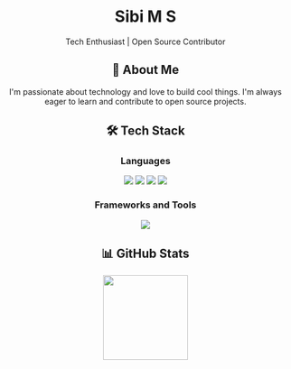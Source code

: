<h1 align="center">Sibi M S</h1>
<p align="center">Tech Enthusiast | Open Source Contributor</p>

<h2 align="center">🚀 About Me</h2>
<p align="center">I'm passionate about technology and love to build cool things. I'm always eager to learn and contribute to open source projects.</p>

<h2 align="center">🛠️ Tech Stack</h2>

<h3 align="center">Languages</h3>
<p align="center">
  <img src="https://img.shields.io/badge/C-03599C.svg?style=for-the-badge&logo=c-in-hexagon&logoColor=white">
  <img src="https://img.shields.io/badge/HTML-E34F26.svg?style=for-the-badge&logo=html5&logoColor=white">
  <img src="https://img.shields.io/badge/Java-007396.svg?style=for-the-badge&logo=java&logoColor=white">
  <img src="https://img.shields.io/badge/SQL-025E8C.svg?style=for-the-badge&logo=database&logoColor=white">
</p>

<h3 align="center">Frameworks and Tools</h3>
<p align="center">
  <img src="https://img.shields.io/badge/Wordpress-21759B.svg?style=for-the-badge&logo=wordpress&logoColor=white">
</p>

<h2 align="center">📊 GitHub Stats</h2>

<p align="center">
  <img src="https://github-readme-stats.vercel.app/api?username=SIBI-MS&show_icons=true&theme=react&bg_color=1F222E&title_color=F85D7F&text_color=ffffff&icon_color=F8D866&hide=contribs" height="150px">
</p>
